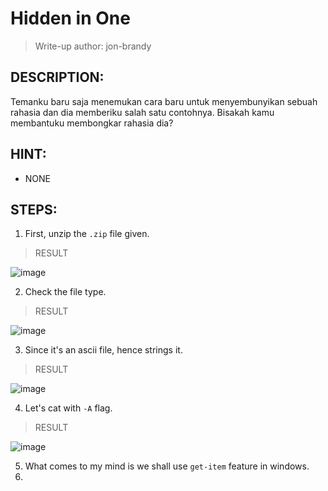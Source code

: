 # Hidden in One
> Write-up author: jon-brandy
## DESCRIPTION:
Temanku baru saja menemukan cara baru untuk menyembunyikan sebuah rahasia dan dia memberiku salah satu contohnya. 
Bisakah kamu membantuku membongkar rahasia dia?
## HINT:
- NONE
## STEPS:
1. First, unzip the `.zip` file given.

> RESULT

![image](https://user-images.githubusercontent.com/70703371/212634723-e25f2944-8d80-464e-9aa6-44ddf1e51172.png)


2. Check the file type.

> RESULT

![image](https://user-images.githubusercontent.com/70703371/212634806-4a81fb4d-5395-4f4e-8498-58bfdf507c8b.png)


3. Since it's an ascii file, hence strings it.

> RESULT

![image](https://user-images.githubusercontent.com/70703371/212634921-6b24c875-8e54-432e-b818-77f76eafe5d6.png)


4. Let's cat with `-A` flag.

> RESULT

![image](https://user-images.githubusercontent.com/70703371/212635241-d0b28cdc-38d4-4748-9e0e-5330479eca54.png)


5. What comes to my mind is we shall use `get-item` feature in windows.
6. 
